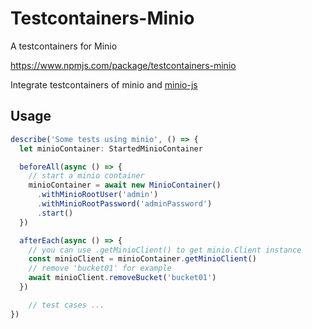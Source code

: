 # Testcontainers-Minio

A testcontainers for Minio

https://www.npmjs.com/package/testcontainers-minio

Integrate testcontainers of minio and [minio-js](https://github.com/minio/minio-js)

## Usage

```typescript
describe('Some tests using minio', () => {
  let minioContainer: StartedMinioContainer

  beforeAll(async () => {
    // start a minio container
    minioContainer = await new MinioContainer()
      .withMinioRootUser('admin')
      .withMinioRootPassword('adminPassword')
      .start()
  })

  afterEach(async () => {
    // you can use .getMinioClient() to get minio.Client instance
    const minioClient = minioContainer.getMinioClient()
    // remove 'bucket01' for example
    await minioClient.removeBucket('bucket01')
  })

    // test cases ...
})
```